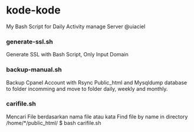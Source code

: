 # kode-kode

My Bash Script for Daily Activity manage Server
@uiaciel

### generate-ssl.sh
Generate SSL with Bash Script, Only Input Domain

### backup-manual.sh
Backup Cpanel Account with Rsync Public_html and Mysqldump database to folder incomming
and move to folder daily, weekly and monthly.

### carifile.sh
Mencari File berdasarkan nama file atau kata
Find file by name in directory /home/*/public_html/
$ bash carifile.sh <namafile>
